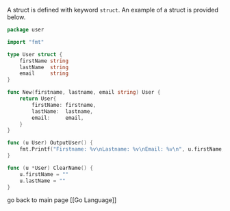 A struct is defined with keyword `struct`.  An example of a struct is provided below.
```go
package user

import "fmt"

type User struct {
	firstName string
	lastName  string
	email     string
}

func New(firstname, lastname, email string) User {
	return User{
		firstName: firstname,
		lastName:  lastname,
		email:     email,
	}
}

func (u User) OutputUser() {
	fmt.Printf("Firstname: %v\nLastname: %v\nEmail: %v\n", u.firstName, u.lastName, u.email)
}

func (u *User) ClearName() {
	u.firstName = ""
	u.lastName = ""
}
```



go back to main page [[Go Language]]